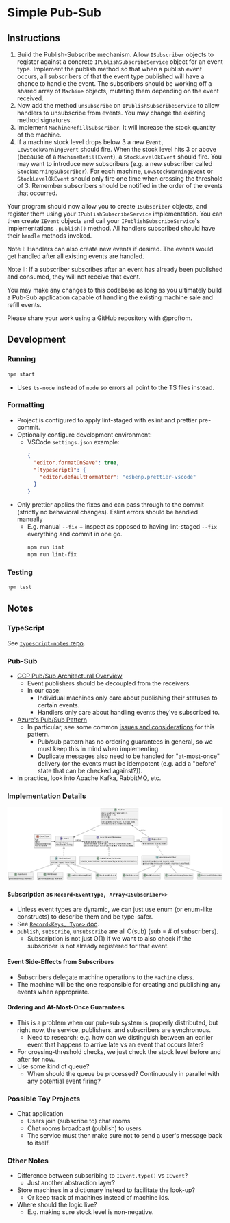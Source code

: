 # Simple Pub-Sub

## Instructions

1. Build the Publish-Subscribe mechanism.
   Allow `ISubscriber` objects to register against a concrete `IPublishSubscribeService` object for an event type.
   Implement the publish method so that when a publish event occurs, all subscribers of that the event type published will have a chance to handle the event.
   The subscribers should be working off a shared array of `Machine` objects, mutating them depending on the event received.
2. Now add the method `unsubscribe` on `IPublishSubscribeService` to allow handlers to unsubscribe from events.
   You may change the existing method signatures.
3. Implement `MachineRefillSubscriber`.
   It will increase the stock quantity of the machine.
4. If a machine stock level drops below 3 a new `Event`, `LowStockWarningEvent` should fire.
   When the stock level hits 3 or above (because of a `MachineRefillEvent`), a `StockLevelOkEvent` should fire.
   You may want to introduce new subscribers (e.g. a new subscriber called `StockWarningSubscriber`).
   For each machine, `LowStockWarningEvent` or `StockLevelOkEvent` should only fire one time when crossing the threshold of 3.
   Remember subscribers should be notified in the order of the events that occurred.

Your program should now allow you to create `ISubscriber` objects, and register them using your `IPublishSubscribeService` implementation.
You can then create `IEvent` objects and call your `IPublishSubscribeService`'s implementations `.publish()` method.
All handlers subscribed should have their `handle` methods invoked.

Note I:
Handlers can also create new events if desired.
The events would get handled after all existing events are handled.

Note II:
If a subscriber subscribes after an event has already been published and consumed, they will not receive that event.

You may make any changes to this codebase as long as you ultimately build a Pub-Sub application capable of handling the existing machine sale and refill events.

Please share your work using a GitHub repository with @proftom.

## Development

### Running

```bash
npm start
```

- Uses `ts-node` instead of `node` so errors all point to the TS files instead.

### Formatting

- Project is configured to apply lint-staged with eslint and prettier pre-commit.
- Optionally configure development environment:
  - VSCode `settings.json` example:
    ```json
    {
      "editor.formatOnSave": true,
      "[typescript]": {
        "editor.defaultFormatter": "esbenp.prettier-vscode"
      }
    }
    ```
- Only prettier applies the fixes and can pass through to the commit (strictly no behavioral changes). Eslint errors should be handled manually
  - E.g. manual `--fix` + inspect as opposed to having lint-staged `--fix` everything and commit in one go.
    ```bash
    npm run lint
    npm run lint-fix
    ```

### Testing

```bash
npm test
```

## Notes

### TypeScript

See [`typescript-notes` repo](https://github.com/WaterGenie35/typescript-notes).

### Pub-Sub

- [GCP Pub/Sub Architectural Overview](https://cloud.google.com/pubsub/architecture)
  - Event publishers should be decoupled from the receivers.
  - In our case:
    - Individual machines only care about publishing their statuses to certain events.
    - Handlers only care about handling events they've subscribed to.
- [Azure's Pub/Sub Pattern](https://learn.microsoft.com/en-us/azure/architecture/patterns/publisher-subscriber)
  - In particular, see some common [issues and considerations](https://learn.microsoft.com/en-us/azure/architecture/patterns/publisher-subscriber#issues-and-considerations) for this pattern.
    - Pub/sub pattern has no ordering guarantees in general, so we must keep this in mind when implementing.
    - Duplicate messages also need to be handled for "at-most-once" delivery (or the events must be idempotent (e.g. add a "before" state that can be checked against?)).
- In practice, look into Apache Kafka, RabbitMQ, etc.

### Implementation Details

![Rough class diagram overview.](/doc/class-diagram.webp)

#### Subscription as `Record<EventType, Array<ISubscriber>>`

- Unless event types are dynamic, we can just use enum (or enum-like constructs) to describe them and be type-safer.
- See [`Record<Keys, Type>` doc](https://www.typescriptlang.org/docs/handbook/utility-types.html#recordkeys-type).
- `publish`, `subscribe`, `unsubscribe` are all O(sub) (sub = # of subscribers).
  - Subscription is not just O(1) if we want to also check if the subscriber is not already registered for that event.

#### Event Side-Effects from Subscribers

- Subscribers delegate machine operations to the `Machine` class.
- The machine will be the one responsible for creating and publishing any events when appropriate.

#### Ordering and At-Most-Once Guarantees

- This is a problem when our pub-sub system is properly distributed, but right now, the service, publishers, and subscribers are synchronous.
  - Need to research; e.g. how can we distinguish between an earlier event that happens to arrive late vs an event that occurs later?
- For crossing-threshold checks, we just check the stock level before and after for now.
- Use some kind of queue?
  - When should the queue be processed? Continuously in parallel with any potential event firing?

### Possible Toy Projects

- Chat application
  - Users join (subscribe to) chat rooms
  - Chat rooms broadcast (publish) to users
  - The service must then make sure not to send a user's message back to itself.

### Other Notes

- Difference between subscribing to `IEvent.type()` vs `IEvent`?
  - Just another abstraction layer?
- Store machines in a dictionary instead to facilitate the look-up?
  - Or keep track of machines instead of machine ids.
- Where should the logic live?
  - E.g. making sure stock level is non-negative.
